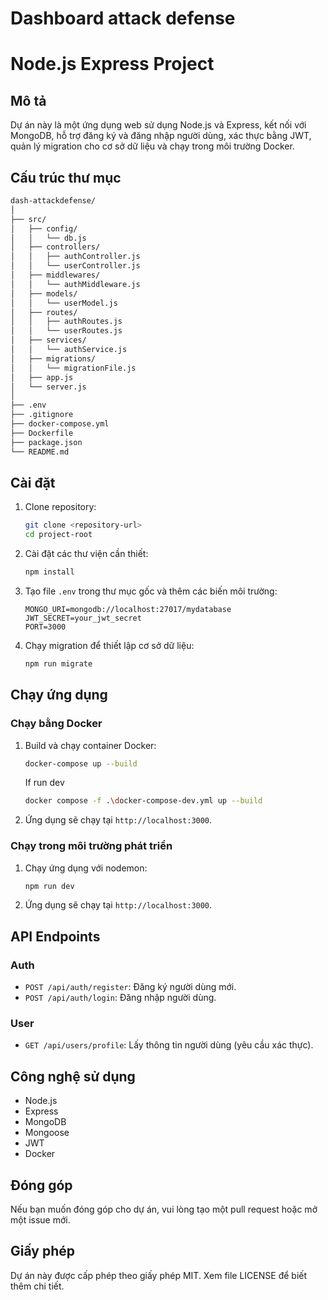 # Dashboard attack defense
# Node.js Express Project

## Mô tả

Dự án này là một ứng dụng web sử dụng Node.js và Express, kết nối với MongoDB, hỗ trợ đăng ký và đăng nhập người dùng, xác thực bằng JWT, quản lý migration cho cơ sở dữ liệu và chạy trong môi trường Docker.

## Cấu trúc thư mục
```txt
dash-attackdefense/
│
├── src/
│   ├── config/
│   │   └── db.js
│   ├── controllers/
│   │   ├── authController.js
│   │   └── userController.js
│   ├── middlewares/
│   │   └── authMiddleware.js
│   ├── models/
│   │   └── userModel.js
│   ├── routes/
│   │   ├── authRoutes.js
│   │   └── userRoutes.js
│   ├── services/
│   │   └── authService.js
│   ├── migrations/
│   │   └── migrationFile.js
│   ├── app.js
│   └── server.js
│
├── .env
├── .gitignore
├── docker-compose.yml
├── Dockerfile
├── package.json
└── README.md
```
## Cài đặt

1. Clone repository:
    ```bash
    git clone <repository-url>
    cd project-root
    ```

2. Cài đặt các thư viện cần thiết:
    ```bash
    npm install
    ```

3. Tạo file `.env` trong thư mục gốc và thêm các biến môi trường:
    ```env
    MONGO_URI=mongodb://localhost:27017/mydatabase
    JWT_SECRET=your_jwt_secret
    PORT=3000
    ```

4. Chạy migration để thiết lập cơ sở dữ liệu:
    ```bash
    npm run migrate
    ```

## Chạy ứng dụng

### Chạy bằng Docker

1. Build và chạy container Docker:
    ```bash
    docker-compose up --build
    ```

    If run dev

    ```bash
    docker compose -f .\docker-compose-dev.yml up --build
    ```

2. Ứng dụng sẽ chạy tại `http://localhost:3000`.

### Chạy trong môi trường phát triển

1. Chạy ứng dụng với nodemon:
    ```bash
    npm run dev
    ```

2. Ứng dụng sẽ chạy tại `http://localhost:3000`.

## API Endpoints

### Auth

- `POST /api/auth/register`: Đăng ký người dùng mới.
- `POST /api/auth/login`: Đăng nhập người dùng.

### User

- `GET /api/users/profile`: Lấy thông tin người dùng (yêu cầu xác thực).

## Công nghệ sử dụng

- Node.js
- Express
- MongoDB
- Mongoose
- JWT
- Docker

## Đóng góp

Nếu bạn muốn đóng góp cho dự án, vui lòng tạo một pull request hoặc mở một issue mới.

## Giấy phép

Dự án này được cấp phép theo giấy phép MIT. Xem file LICENSE để biết thêm chi tiết.